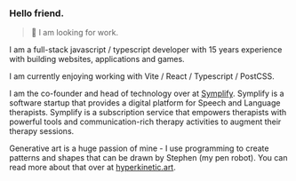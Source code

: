 ### Hello friend.

> 🍺 I am looking for work.

I am a full-stack javascript / typescript developer with 15 years experience with building websites, applications and games. 

I am currently enjoying working with Vite / React / Typescript / PostCSS. 

I am the co-founder and head of technology over at [Symplify](https://www.symplify.co.uk). Symplify is a software startup that provides a digital platform for Speech and Language therapists. Symplify is a subscription service that empowers therapists with powerful tools and communication-rich therapy activities to augment their therapy sessions.

Generative art is a huge passion of mine - I use programming to create patterns and shapes that can be drawn by Stephen (my pen robot). You can read more about that over at [hyperkinetic.art](https://www.hyperkinetic.art).
